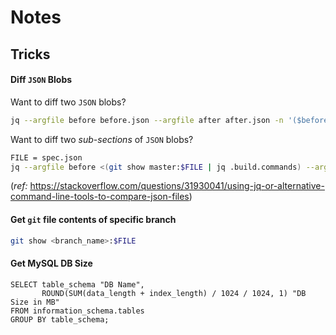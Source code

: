 # Notes

## Tricks

#### Diff `JSON` Blobs
Want to diff two `JSON` blobs?
```bash
jq --argfile before before.json --argfile after after.json -n '($before | (.. | arrays) |= sort) as $before | ($after | (.. | arrays) |= sort) as $after | $before == $after'
```
Want to diff two *sub-sections* of `JSON` blobs?
```bash
FILE = spec.json
jq --argfile before <(git show master:$FILE | jq .build.commands) --argfile after <(cat $FILE | jq .build.commands) -n '($before | (.. | arrays) |= sort) as $before | ($after | (.. | arrays) |= sort) as $after | $before == $after'
```
(*ref:* https://stackoverflow.com/questions/31930041/using-jq-or-alternative-command-line-tools-to-compare-json-files)

#### Get `git` file contents of specific branch
```bash
git show <branch_name>:$FILE
```

#### Get MySQL DB Size
```
SELECT table_schema "DB Name",
       ROUND(SUM(data_length + index_length) / 1024 / 1024, 1) "DB Size in MB"
FROM information_schema.tables
GROUP BY table_schema;
```